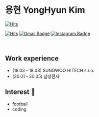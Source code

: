 # 용현 YongHyun Kim
[![Hits](https://hits.seeyoufarm.com/api/count/incr/badge.svg?url=https%3A%2F%2Fgithub.com%2Fgjbae1212%2Fhit-counter&count_bg=%2363CFF4&title_bg=%234CBA6A&icon=&icon_color=%237F3D3D&title=hits&edge_flat=false)](https://hits.seeyoufarm.com)

[![Hits](https://hits.seeyoufarm.com/api/count/incr/badge.svg?url=https%3A%2F%2Fgithub.com%2Fchajuhui123&count_bg=%23FFD5D5&title_bg=%23FF7575&icon=&icon_color=%23E7E7E7&title=VISIT&edge_flat=false)](https://hits.seeyoufarm.com)
[![Gmail Badge](https://img.shields.io/badge/Gmail-d14836?style=flat-square&logo=Gmail&logoColor=white&link=mailto:dydgus7226@gmail.com)](mailto:dydgus7226@gmail.com)
[![Instagram Badge](https://img.shields.io/badge/-Instagram-dd2a7b?style=flat-square&logo=instagram&logoColor=white&link=https://https://www.instagram.com/xawtd/)](https://www.instagram.com/xawtd/) 


<br>

## Work experience 
- (18.03 - 18.08) SUNGWOO HITECH s.r.o.
- (20.01 - 20.05) 삼성전자 

## Interest 👀
- football
- coding
